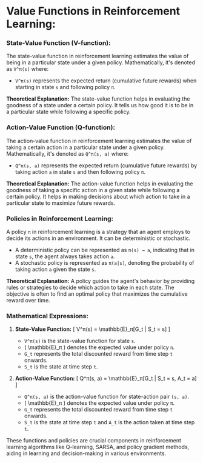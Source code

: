 

# Value Functions in Reinforcement Learning:

### State-Value Function (V-function):
The state-value function in reinforcement learning estimates the value of being in a particular state under a given policy. Mathematically, it's denoted as `V^π(s)` where:
- `V^π(s)` represents the expected return (cumulative future rewards) when starting in state `s` and following policy `π`.

**Theoretical Explanation:**
The state-value function helps in evaluating the goodness of a state under a certain policy. It tells us how good it is to be in a particular state while following a specific policy.

### Action-Value Function (Q-function):
The action-value function in reinforcement learning estimates the value of taking a certain action in a particular state under a given policy. Mathematically, it's denoted as `Q^π(s, a)` where:
- `Q^π(s, a)` represents the expected return (cumulative future rewards) by taking action `a` in state `s` and then following policy `π`.

**Theoretical Explanation:**
The action-value function helps in evaluating the goodness of taking a specific action in a given state while following a certain policy. It helps in making decisions about which action to take in a particular state to maximize future rewards.

### Policies in Reinforcement Learning:

A policy `π` in reinforcement learning is a strategy that an agent employs to decide its actions in an environment. It can be deterministic or stochastic. 
- A deterministic policy can be represented as `π(s) → a`, indicating that in state `s`, the agent always takes action `a`.
- A stochastic policy is represented as `π(a|s)`, denoting the probability of taking action `a` given the state `s`.

**Theoretical Explanation:**
A policy guides the agent's behavior by providing rules or strategies to decide which action to take in each state. The objective is often to find an optimal policy that maximizes the cumulative reward over time.

### Mathematical Expressions:

1. **State-Value Function:**
\[ V^π(s) = \mathbb{E}_π[G_t | S_t = s] \]
    - `V^π(s)` is the state-value function for state `s`.
    - \( \mathbb{E}_π \) denotes the expected value under policy `π`.
    - `G_t` represents the total discounted reward from time step `t` onwards.
    - `S_t` is the state at time step `t`.

2. **Action-Value Function:**
\[ Q^π(s, a) = \mathbb{E}_π[G_t | S_t = s, A_t = a] \]
    - `Q^π(s, a)` is the action-value function for state-action pair `(s, a)`.
    - \( \mathbb{E}_π \) denotes the expected value under policy `π`.
    - `G_t` represents the total discounted reward from time step `t` onwards.
    - `S_t` is the state at time step `t` and `A_t` is the action taken at time step `t`.

These functions and policies are crucial components in reinforcement learning algorithms like Q-learning, SARSA, and policy gradient methods, aiding in learning and decision-making in various environments. 

